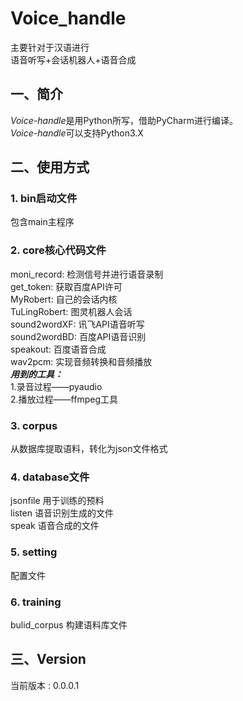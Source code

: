 # Voice_handle
主要针对于汉语进行  
语音听写+会话机器人+语音合成
## 一、简介
*Voice-handle*是用Python所写，借助PyCharm进行编译。  
*Voice-handle*可以支持Python3.X
## 二、使用方式  
### 1. bin启动文件  
包含main主程序  
### 2. core核心代码文件  
moni_record: 检测信号并进行语音录制  
get_token: 获取百度API许可  
MyRobert: 自己的会话内核  
TuLingRobert: 图灵机器人会话  
sound2wordXF: 讯飞API语音听写  
sound2wordBD: 百度API语音识别  
speakout: 百度语音合成  
wav2pcm: 实现音频转换和音频播放  
***用到的工具：***  
1.录音过程——pyaudio  
2.播放过程——ffmpeg工具
### 3. corpus  
从数据库提取语料，转化为json文件格式  
### 4. database文件  
jsonfile 用于训练的预料  
listen 语音识别生成的文件  
speak 语音合成的文件  
### 5. setting  
配置文件  
### 6. training  
bulid_corpus 构建语料库文件  


## 三、Version
当前版本 : 0.0.0.1  
